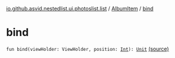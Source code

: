 [io.github.asvid.nestedlist.ui.photoslist.list](../index.md) / [AlbumItem](index.md) / [bind](./bind.md)

# bind

`fun bind(viewHolder: ViewHolder, position: `[`Int`](https://kotlinlang.org/api/latest/jvm/stdlib/kotlin/-int/index.html)`): `[`Unit`](https://kotlinlang.org/api/latest/jvm/stdlib/kotlin/-unit/index.html) [(source)](https://github.com/asvid/NestedList/tree/master/app/src/main/java/io/github/asvid/nestedlist/ui/photoslist/list/AlbumItem.kt#L21)